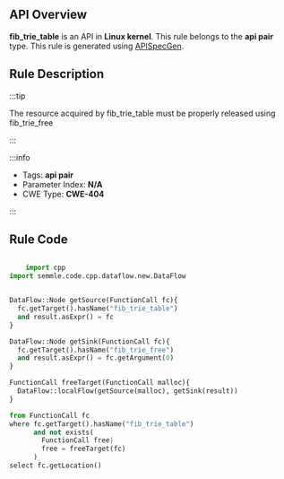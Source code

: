 ---
---


## API Overview
**fib_trie_table** is an API in **Linux kernel**. This rule belongs to the **api pair** type. This rule is generated using [APISpecGen](../../tools/APISpecGen).
## Rule Description

:::tip

The resource acquired by fib_trie_table must be properly released using fib_trie_free

:::

:::info

- Tags: **api pair**
- Parameter Index: **N/A**
- CWE Type: **CWE-404**

:::

## Rule Code
```python

    import cpp
import semmle.code.cpp.dataflow.new.DataFlow


DataFlow::Node getSource(FunctionCall fc){
  fc.getTarget().hasName("fib_trie_table")
  and result.asExpr() = fc
}

DataFlow::Node getSink(FunctionCall fc){
  fc.getTarget().hasName("fib_trie_free")
  and result.asExpr() = fc.getArgument(0)
}

FunctionCall freeTarget(FunctionCall malloc){
  DataFlow::localFlow(getSource(malloc), getSink(result))
}

from FunctionCall fc
where fc.getTarget().hasName("fib_trie_table")
      and not exists(
        FunctionCall free| 
        free = freeTarget(fc)
      )
select fc.getLocation()

    
```